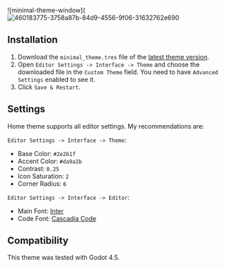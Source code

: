 ![minimal-theme-window](![460183775-3758a87b-84d9-4556-9f06-31632762e690](https://github.com/user-attachments/assets/a5565d0c-5128-4450-bf02-2c5b3bbfd78a)



## Installation

1. Download the `minimal_theme.tres` file of the [latest theme version](https://github.com/passivestar/godot-minimal-theme/releases/latest).
2. Open `Editor Settings -> Interface -> Theme` and choose the downloaded file in the `Custom Theme` field. You need to have `Advanced Settings` enabled to see it.
3. Click `Save & Restart`.

## Settings

Home theme supports all editor settings. My recommendations are:

`Editor Settings -> Interface -> Theme`:

- Base Color: `#2e261f`
- Accent Color: `#da9a1b`
- Contrast: `0.25`
- Icon Saturation: `2`
- Corner Radius: `6`

`Editor Settings -> Interface -> Editor`:

- Main Font: [Inter](https://rsms.me/inter/)
- Code Font: [Cascadia Code](https://github.com/microsoft/cascadia-code)

## Compatibility

This theme was tested with Godot 4.5.
